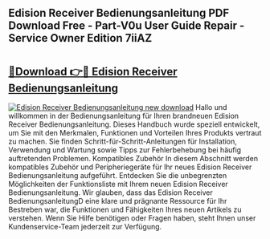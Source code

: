 ## Edision Receiver Bedienungsanleitung PDF Download Free - Part-V0u User Guide Repair - Service Owner Edition 7iiAZ

# <h2><a href="http://df2axc.blite.top/?on=Edision+Receiver+Bedienungsanleitung">🔗Download 👉🔴 Edision Receiver Bedienungsanleitung</a></h2>

[![Edision Receiver Bedienungsanleitung new download](https://i.imgur.com/lujVjoI.png)](http://df2axc.blite.top/?on=Edision+Receiver+Bedienungsanleitung)
Hallo und willkommen in der Bedienungsanleitung für Ihren brandneuen Edision Receiver Bedienungsanleitung. Dieses Handbuch wurde speziell entwickelt, um Sie mit den Merkmalen, Funktionen und Vorteilen Ihres Produkts vertraut zu machen. Sie finden Schritt-für-Schritt-Anleitungen für Installation, Verwendung und Wartung sowie Tipps zur Fehlerbehebung bei häufig auftretenden Problemen. Kompatibles Zubehör In diesem Abschnitt werden kompatibles Zubehör und Peripheriegeräte für Ihr neues Edision Receiver Bedienungsanleitung aufgeführt. Entdecken Sie die unbegrenzten Möglichkeiten der Funktionsliste mit Ihrem neuen Edision Receiver Bedienungsanleitung. Wir glauben, dass das Edision Receiver BedienungsanleitungD eine klare und prägnante Ressource für Ihr Bestreben war, die Funktionen und Fähigkeiten Ihres neuen Artikels zu verstehen. Wenn Sie Hilfe benötigen oder Fragen haben, steht Ihnen unser Kundenservice-Team jederzeit zur Verfügung.
